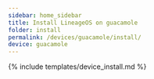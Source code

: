 ```yaml
---
sidebar: home_sidebar
title: Install LineageOS on guacamole
folder: install
permalink: /devices/guacamole/install/
device: guacamole
---
```

{% include templates/device_install.md %}
